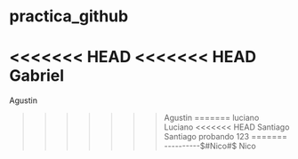 # practica_github
<<<<<<< HEAD
<<<<<<< HEAD
Gabriel
=======
Agustin
>>>>>>> Agustin
=======
luciano
>>>>>>> Luciano
<<<<<<< HEAD
Santiago
>>>>>>> Santiago
probando 123
=======
----------$#Nico#$
>>>>>>> Nico
